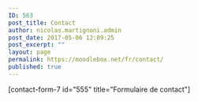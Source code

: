 ```yaml
---
ID: 563
post_title: Contact
author: nicolas.martignoni.admin
post_date: 2017-05-06 12:09:25
post_excerpt: ""
layout: page
permalink: https://moodlebox.net/fr/contact/
published: true
---
```

[contact-form-7 id="555" title="Formulaire de contact"]